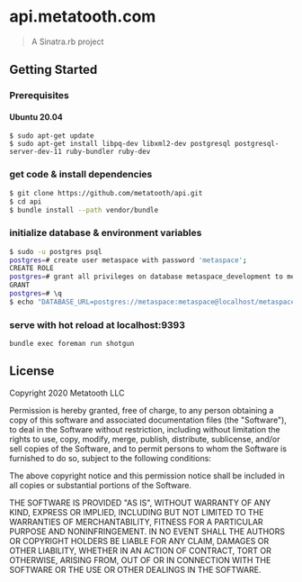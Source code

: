 # api.metatooth.com

> A Sinatra.rb project

## Getting Started

### Prerequisites

#### Ubuntu 20.04

```
$ sudo apt-get update
$ sudo apt-get install libpq-dev libxml2-dev postgresql postgresql-server-dev-11 ruby-bundler ruby-dev
```

### get code & install dependencies

``` bash
$ git clone https://github.com/metatooth/api.git
$ cd api
$ bundle install --path vendor/bundle
```

### initialize database & environment variables

``` bash
$ sudo -u postgres psql
postgres=# create user metaspace with password 'metaspace';
CREATE ROLE
postgres=# grant all privileges on database metaspace_development to metaspace;
GRANT
postgres=# \q
$ echo "DATABASE_URL=postgres://metaspace:metaspace@localhost/metaspace_development" > .env
```

### serve with hot reload at localhost:9393
```
bundle exec foreman run shotgun
```

## License

Copyright 2020 Metatooth LLC

Permission is hereby granted, free of charge, to any person obtaining a copy of this software and associated documentation files (the "Software"), to deal in the Software without restriction, including without limitation the rights to use, copy, modify, merge, publish, distribute, sublicense, and/or sell copies of the Software, and to permit persons to whom the Software is furnished to do so, subject to the following conditions:

The above copyright notice and this permission notice shall be included in all copies or substantial portions of the Software.

THE SOFTWARE IS PROVIDED "AS IS", WITHOUT WARRANTY OF ANY KIND, EXPRESS OR IMPLIED, INCLUDING BUT NOT LIMITED TO THE WARRANTIES OF MERCHANTABILITY, FITNESS FOR A PARTICULAR PURPOSE AND NONINFRINGEMENT. IN NO EVENT SHALL THE AUTHORS OR COPYRIGHT HOLDERS BE LIABLE FOR ANY CLAIM, DAMAGES OR OTHER LIABILITY, WHETHER IN AN ACTION OF CONTRACT, TORT OR OTHERWISE, ARISING FROM, OUT OF OR IN CONNECTION WITH THE SOFTWARE OR THE USE OR OTHER DEALINGS IN THE SOFTWARE.
